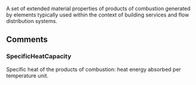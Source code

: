 A set of extended material properties of products of combustion generated by elements typically used within the context of building services and flow distribution systems.

<!-- end of short definition -->



## Comments

### SpecificHeatCapacity

Specific heat of the products of combustion: heat energy absorbed per temperature unit.


